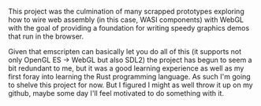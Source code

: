 This project was the culmination of many scrapped prototypes exploring how to wire web assembly (in this case,
WASI components) with WebGL with the goal of providing a foundation for writing speedy graphics demos that
run in the browser.

Given that emscripten can basically let you do all of this (it supports not only OpenGL ES -> WebGL but also SDL2) the project has begun to seem a bit redundant to me, but it was a good learning experience as well as my
first foray into learning the Rust programming language. As such I'm going to shelve this project for now. But I figured I might as well throw it up on my github, maybe some day I'll feel motivated to do something with it.
